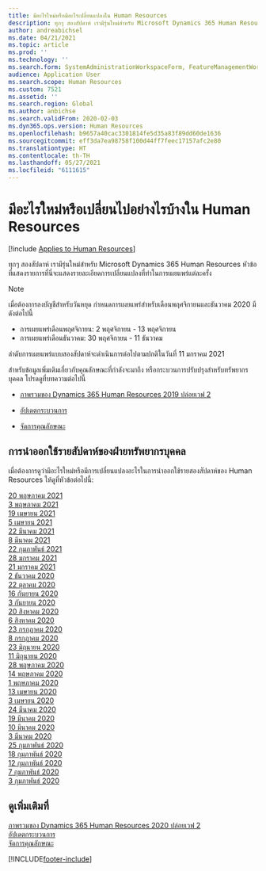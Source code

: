```yaml
---
title: มีอะไรใหม่หรือมีอะไรเปลี่ยนแปลงใน Human Resources
description: ทุกๆ สองสัปดาห์ เรามีรุ่นใหม่สำหรับ Microsoft Dynamics 365 Human Resources หัวข้อที่แสดงรายการที่นี่จะแสดงรายละเอียดการเปลี่ยนแปลงที่ทำในแต่ละสัปดาห์
author: andreabichsel
ms.date: 04/21/2021
ms.topic: article
ms.prod: ''
ms.technology: ''
ms.search.form: SystemAdministrationWorkspaceForm, FeatureManagementWorkspace
audience: Application User
ms.search.scope: Human Resources
ms.custom: 7521
ms.assetid: ''
ms.search.region: Global
ms.author: anbichse
ms.search.validFrom: 2020-02-03
ms.dyn365.ops.version: Human Resources
ms.openlocfilehash: b9657a40cac3301814fe5d35a83f89dd60de1636
ms.sourcegitcommit: eff3da7ea98758f100d44ff7feec17157afc2e80
ms.translationtype: HT
ms.contentlocale: th-TH
ms.lasthandoff: 05/27/2021
ms.locfileid: "6111615"
---
```

# <a name="whats-new-or-changed-in-human-resources"></a>มีอะไรใหม่หรือเปลี่ยนไปอย่างไรบ้างใน Human Resources

[!include [Applies to Human Resources](../includes/applies-to-hr.md)]

ทุกๆ สองสัปดาห์ เรามีรุ่นใหม่สำหรับ Microsoft Dynamics 365 Human Resources หัวข้อที่แสดงรายการที่นี่จะแสดงรายละเอียดการเปลี่ยนแปลงที่ทำในการเผยแพร่แต่ละครั้ง

>[!NOTE]
>เมื่อต้องการลงบัญชีสำหรับวันหยุด กำหนดการเผยแพร่สำหรับเดือนพฤศจิกายนและธันวาคม 2020 มีดังต่อไปนี้
>
>- การเผยแพร่เดือนพฤศจิกายน: 2 พฤศจิกายน - 13 พฤศจิกายน
>- การเผยแพร่เดือนธันวาคม: 30 พฤศจิกายน - 11 ธันวาคม
> 
>ลำดับการเผยแพร่แบบสองสัปดาห์จะดำเนินการต่อไปตามปกติในวันที่ 11 มกราคม 2021

สำหรับข้อมูลเพิ่มเติมเกี่ยวกับคุณลักษณะที่กำลังจะมาถึง หรือกระบวนการปรับปรุงสำหรับทรัพยากรบุคคล โปรดดูที่บทความต่อไปนี้ 

- [ภาพรวมของ Dynamics 365 Human Resources 2019 ปล่อยเวฟ 2](/dynamics365-release-plan/2019wave2/dynamics365-human-resources/)

- [อัปเดตกระบวนการ](hr-admin-setup-update-process.md)

- [จัดการคุณลักษณะ](hr-admin-manage-features.md)

## <a name="human-resources-weekly-releases"></a>การนำออกใช้รายสัปดาห์ของฝ่ายทรัพยากรบุคคล

เมื่อต้องการดูว่ามีอะไรใหม่หรือมีการเปลี่ยนแปลงอะไรในการนำออกใช้รายสองสัปดาห์ของ Human Resources ให้ดูที่หัวข้อต่อไปนี้:

[20 พฤษภาคม 2021](hr-whats-new-2021-05-20.md)</br>
[3 พฤษภาคม 2021](hr-whats-new-2021-05-03.md)</br>
[19 เมษายน 2021](hr-whats-new-2021-04-19.md)</br>
[5 เมษายน 2021](hr-whats-new-2021-04-05.md)</br>
[22 มีนาคม 2021](hr-whats-new-2021-03-22.md)</br>
[8 มีนาคม 2021](hr-whats-new-2021-03-08.md)</br>
[22 กุมภาพันธ์ 2021](hr-whats-new-2021-02-22.md)</br>
[28 มกราคม 2021](hr-whats-new-2021-01-28.md)</br>
[21 มกราคม 2021](hr-whats-new-2021-01-21.md)</br>
[2 ธันวาคม 2020](hr-whats-new-2020-12-02.md)</br>
[22 ตุลาคม 2020](hr-whats-new-2020-10-22.md)</br>
[16 กันยายน 2020](hr-whats-new-2020-09-16.md)</br>
[3 กันยายน 2020](hr-whats-new-2020-09-03.md)</br>
[20 สิงหาคม 2020](hr-whats-new-2020-08-20.md)</br>
[6 สิงหาคม 2020](hr-whats-new-2020-08-06.md)</br>
[23 กรกฎาคม 2020](hr-whats-new-2020-07-23.md)</br>
[8 กรกฎาคม 2020](hr-whats-new-2020-07-08.md)</br>
[23 มิถุนายน 2020](hr-whats-new-2020-06-23.md)</br>
[11 มิถุนายน 2020](hr-whats-new-2020-06-11.md)</br>
[28 พฤษภาคม 2020](hr-whats-new-2020-05-28.md)</br>
[14 พฤษภาคม 2020](hr-whats-new-2020-05-14.md)</br>
[1 พฤษภาคม 2020](hr-whats-new-2020-05-01.md)</br>
[13 เมษายน 2020](hr-whats-new-2020-04-13.md)</br>
[3 เมษายน 2020](hr-whats-new-2020-04-03.md)</br>
[24 มีนาคม 2020](hr-whats-new-2020-03-24.md)</br>
[19 มีนาคม 2020](hr-whats-new-2020-03-19.md)</br>
[10 มีนาคม 2020](hr-whats-new-2020-03-10.md)</br>
[3 มีนาคม 2020](hr-whats-new-2020-03-03.md)</br>
[25 กุมภาพันธ์ 2020](hr-whats-new-2020-02-25.md)</br>
[18 กุมภาพันธ์ 2020](hr-whats-new-2020-02-18.md)</br>
[12 กุมภาพันธ์ 2020](hr-whats-new-2020-02-12.md)</br>
[7 กุมภาพันธ์ 2020](hr-whats-new-2020-02-07.md)</br>
[3 กุมภาพันธ์ 2020](hr-whats-new-2020-02-03.md)

## <a name="see-also"></a>ดูเพิ่มเติมที่

[ภาพรวมของ Dynamics 365 Human Resources 2020 ปล่อยเวฟ 2](/dynamics365-release-plan/2020wave2/human-resources/dynamics365-human-resources/)</br>
[อัปเดตกระบวนการ](hr-admin-setup-update-process.md)</br>
[จัดการคุณลักษณะ](hr-admin-manage-features.md)


[!INCLUDE[footer-include](../includes/footer-banner.md)]
